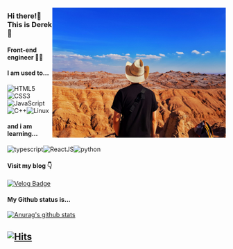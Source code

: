 <p align="left"><img src="./img/Uyuni.jpg" alt="dev_object" align="right" width="400" /></p>

### Hi there!👋 This is Derek 🙇
#### Front-end engineer 👨‍💻 

#### I am used to... 

![HTML5](https://img.icons8.com/color/30/html-5.png)![CSS3](https://img.icons8.com/color/30/css3.png)![JavaScript](https://img.icons8.com/color/30/javascript.png)
![C++](https://img.icons8.com/color/30/c-plus-plus-logo.png)![Linux](https://img.icons8.com/color/30/linux.png)

#### and i am learning...
![typescript](https://img.icons8.com/color/30/typescript.png)![ReactJS](https://img.icons8.com/color/30/react-native.png)![python](https://img.icons8.com/color/30/python.png)

#### Visit my blog 👇

[![Velog Badge](http://img.shields.io/badge/-Velog-20c997?style=flat&link=https://velog.io/@ghdtjrrl94)](https://velog.io/@ghdtjrrl94)

#### My Github status is...

[![Anurag's github stats](https://github-readme-stats.vercel.app/api?username=Derek-94&show_icons=true&theme=dracula)](https://github.com/anuraghazra/github-readme-stats)

[![Hits](https://hits.seeyoufarm.com/api/count/incr/badge.svg?url=https%3A%2F%2Fgithub.com%2FDerek-94&count_bg=%23FF29C6&title_bg=%23B0B0B0&icon=github.svg&icon_color=%23EFFF95&title=Hits&edge_flat=false)](https://hits.seeyoufarm.com)  
---
